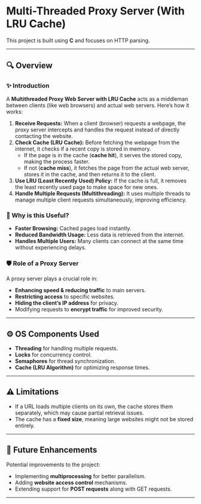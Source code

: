 # Multi-Threaded Proxy Server (With LRU Cache)

This project is built using **C** and focuses on HTTP parsing.

---

## 🔍 Overview

### ✨ Introduction
A **Multithreaded Proxy Web Server with LRU Cache** acts as a middleman between clients (like web browsers) and actual web servers. Here’s how it works:

1. **Receive Requests:** When a client (browser) requests a webpage, the proxy server intercepts and handles the request instead of directly contacting the website.
2. **Check Cache (LRU Cache):** Before fetching the webpage from the internet, it checks if a recent copy is stored in memory.
   - If the page is in the cache (**cache hit**), it serves the stored copy, making the process faster.
   - If not (**cache miss**), it fetches the page from the actual web server, stores it in the cache, and then returns it to the client.
3. **Use LRU (Least Recently Used) Policy:** If the cache is full, it removes the least recently used page to make space for new ones.
4. **Handle Multiple Requests (Multithreading):** It uses multiple threads to manage multiple client requests simultaneously, improving efficiency.

### 🚀 Why is this Useful?
- **Faster Browsing:** Cached pages load instantly.
- **Reduced Bandwidth Usage:** Less data is retrieved from the internet.
- **Handles Multiple Users:** Many clients can connect at the same time without experiencing delays.

### 🛡 Role of a Proxy Server
A proxy server plays a crucial role in:
- **Enhancing speed & reducing traffic** to main servers.
- **Restricting access** to specific websites.
- **Hiding the client’s IP address** for privacy.
- Modifying requests to **encrypt traffic** for improved security.

---

## ⚙ OS Components Used
- **Threading** for handling multiple requests.
- **Locks** for concurrency control.
- **Semaphores** for thread synchronization.
- **Cache (LRU Algorithm)** for optimizing response times.

---

## ⚠ Limitations
- If a URL loads multiple clients on its own, the cache stores them separately, which may cause partial retrieval issues.
- The cache has a **fixed size**, meaning large websites might not be stored entirely.

---

## 🔧 Future Enhancements
Potential improvements to the project:
- Implementing **multiprocessing** for better parallelism.
- Adding **website access control** mechanisms.
- Extending support for **POST requests** along with GET requests.

---
